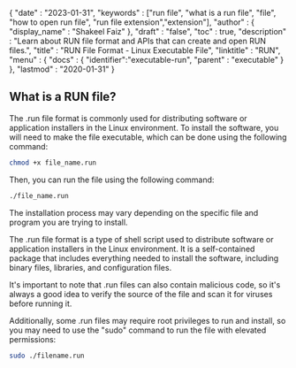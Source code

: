 {
  "date" : "2023-01-31",
  "keywords" : ["run file", "what is a run file", "file", "how to open run file", "run file extension","extension"],
  "author" : {
    "display_name" : "Shakeel Faiz"
  },
  "draft" : "false",
  "toc" : true,
  "description" : "Learn about RUN file format and APIs that can create and open RUN files.",
  "title" : "RUN File Format - Linux Executable File",
  "linktitle" : "RUN",
  "menu" : {
    "docs" : {
      "identifier":"executable-run",
      "parent" : "executable"
    }
  },
  "lastmod" : "2020-01-31"
}

## What is a RUN file?

The .run file format is commonly used for distributing software or application installers in the Linux environment. To install the software, you will need to make the file executable, which can be done using the following command:

```bash
chmod +x file_name.run 
```

Then, you can run the file using the following command:

```bash
./file_name.run 
```

The installation process may vary depending on the specific file and program you are trying to install. 

The .run file format is a type of shell script used to distribute software or application installers in the Linux environment. It is a self-contained package that includes everything needed to install the software, including binary files, libraries, and configuration files.

It's important to note that .run files can also contain malicious code, so it's always a good idea to verify the source of the file and scan it for viruses before running it.

Additionally, some .run files may require root privileges to run and install, so you may need to use the "sudo" command to run the file with elevated permissions:

```bash
sudo ./filename.run
```

